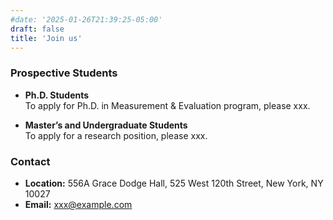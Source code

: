 ```yaml
---
#date: '2025-01-26T21:39:25-05:00'
draft: false
title: 'Join us'
---
```

### Prospective Students
- **Ph.D. Students**   
  To apply for Ph.D. in Measurement & Evaluation program, please xxx.

- **Master’s and Undergraduate Students**  
  To apply for a research position, please xxx.

### Contact
- **Location:** 556A Grace Dodge Hall, 525 West 120th Street, New York, NY 10027
- **Email:** <a href="mailto:xxx@example.com">xxx@example.com</a>